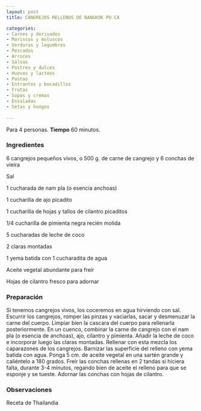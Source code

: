 ```yaml
---
layout: post
title: CANGREJOS RELLENOS DE BANGKOK PU CA

categories:
- Carnes y derivados
- Mariscos y moluscos
- Verduras y legumbres
- Pescados
- Arroces
- Salsas
- Postres y dulces
- Huevos y lacteos
- Pastas
- Entrantes y bocadillos
- Frutas
- Sopas y cremas
- Ensaladas
- Setas y hongos
 
---
```

Para 4 personas.
<b>Tiempo</b> 60 minutos.

<h3>Ingredientes</h3>
6 cangrejos pequeños vivos, o 500 g. de carne de cangrejo y 6 conchas de vieira

Sal

1 cucharada de nam pla (o esencia anchoas)

1 cucharilla de ajo picadito

1 cucharilla de hojas y tallos de cilantro picaditos

1/4 cucharilla de pimienta negra recién molida

5 cucharadas de leche de coco

2 claras montadas

1 yema batida con 1 cucharadita de agua

Aceite vegetal abundante para freír

Hojas de cilantro fresco para adornar

<h3>Preparación</h3>
Si tenemos cangrejos vivos, los coceremos en agua hirviendo con sal. Escurrir los cangrejos, romper las pinzas y vaciarlas, sacar y desmenuzar la carne del cuerpo. Limpiar bien la cascara del cuerpo para rellenarla posteriormente. En un cuenco, combinar la carne de cangrejo con el nam pla (o esencia de anchoas), ajo, cilantro y pimienta. Añadir la leche de coco e incorporar luego las claras montadas. Rellenar con esta mezcla los caparazones de los cangrejos. Barnizar las superficie del relleno con yema batida con agua. Ponga 5 cm. de aceite vegetal en una sartén grande y caliéntelo a 180 grados. Freír las conchas rellenas en 2 tandas si hiciera falta, durante 3-4 minutos, regando bien de aceite el relleno para que se esponje y se tueste. Adornar las conchas con hojas de cilantro.

<h3>Observaciones</h3>
Receta de Thailandia

